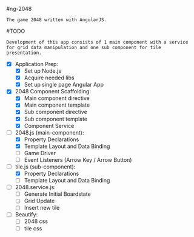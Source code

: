 #ng-2048
```
The game 2048 written with AngularJS.
```

#TODO
```
Development of this app consists of 1 main component with a service for grid data manipulation and one sub component for tile presentation.
```

- [x] Application Prep:
  - [x] Set up Node.js 
  - [x] Acquire needed libs 
  - [x] Set up single page Angular App

- [x] 2048 Component Scaffolding:
  - [x] Main component directive
  - [x] Main component template
  - [x] Sub component directive
  - [x] Sub component template
  - [x] Component Service 

- [ ] 2048.js (main-component):
  - [x] Property Declarations
  - [x] Template Layout and Data Binding
  - [ ] Game Driver 
  - [ ] Event Listeners (Arrow Key / Arrow Button)

- [ ] tile.js (sub-component): 
  - [x] Property Declarations
  - [ ] Template Layout and Data Binding

- [ ] 2048.service.js:
  - [ ] Generate Initial Boardstate
  - [ ] Grid Update
  - [ ] Insert new tile

- [ ] Beautify:
  - [ ] 2048 css
  - [ ] tile css 
